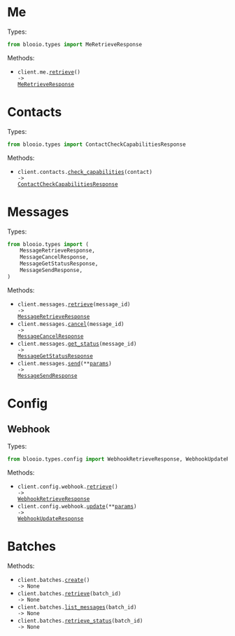 # Me

Types:

```python
from blooio.types import MeRetrieveResponse
```

Methods:

- <code title="get /v1/api/me">client.me.<a href="./src/blooio/resources/me.py">retrieve</a>() -> <a href="./src/blooio/types/me_retrieve_response.py">MeRetrieveResponse</a></code>

# Contacts

Types:

```python
from blooio.types import ContactCheckCapabilitiesResponse
```

Methods:

- <code title="get /v1/api/contacts/{contact}/capabilities">client.contacts.<a href="./src/blooio/resources/contacts.py">check_capabilities</a>(contact) -> <a href="./src/blooio/types/contact_check_capabilities_response.py">ContactCheckCapabilitiesResponse</a></code>

# Messages

Types:

```python
from blooio.types import (
    MessageRetrieveResponse,
    MessageCancelResponse,
    MessageGetStatusResponse,
    MessageSendResponse,
)
```

Methods:

- <code title="get /v1/api/messages/{messageId}">client.messages.<a href="./src/blooio/resources/messages.py">retrieve</a>(message_id) -> <a href="./src/blooio/types/message_retrieve_response.py">MessageRetrieveResponse</a></code>
- <code title="delete /v1/api/messages/{messageId}">client.messages.<a href="./src/blooio/resources/messages.py">cancel</a>(message_id) -> <a href="./src/blooio/types/message_cancel_response.py">MessageCancelResponse</a></code>
- <code title="get /v1/api/messages/{messageId}/status">client.messages.<a href="./src/blooio/resources/messages.py">get_status</a>(message_id) -> <a href="./src/blooio/types/message_get_status_response.py">MessageGetStatusResponse</a></code>
- <code title="post /v1/api/messages">client.messages.<a href="./src/blooio/resources/messages.py">send</a>(\*\*<a href="src/blooio/types/message_send_params.py">params</a>) -> <a href="./src/blooio/types/message_send_response.py">MessageSendResponse</a></code>

# Config

## Webhook

Types:

```python
from blooio.types.config import WebhookRetrieveResponse, WebhookUpdateResponse
```

Methods:

- <code title="get /v1/api/config/webhook">client.config.webhook.<a href="./src/blooio/resources/config/webhook.py">retrieve</a>() -> <a href="./src/blooio/types/config/webhook_retrieve_response.py">WebhookRetrieveResponse</a></code>
- <code title="put /v1/api/config/webhook">client.config.webhook.<a href="./src/blooio/resources/config/webhook.py">update</a>(\*\*<a href="src/blooio/types/config/webhook_update_params.py">params</a>) -> <a href="./src/blooio/types/config/webhook_update_response.py">WebhookUpdateResponse</a></code>

# Batches

Methods:

- <code title="post /v1/api/batches">client.batches.<a href="./src/blooio/resources/batches.py">create</a>() -> None</code>
- <code title="get /v1/api/batches/{batchId}">client.batches.<a href="./src/blooio/resources/batches.py">retrieve</a>(batch_id) -> None</code>
- <code title="get /v1/api/batches/{batchId}/messages">client.batches.<a href="./src/blooio/resources/batches.py">list_messages</a>(batch_id) -> None</code>
- <code title="get /v1/api/batches/{batchId}/status">client.batches.<a href="./src/blooio/resources/batches.py">retrieve_status</a>(batch_id) -> None</code>
